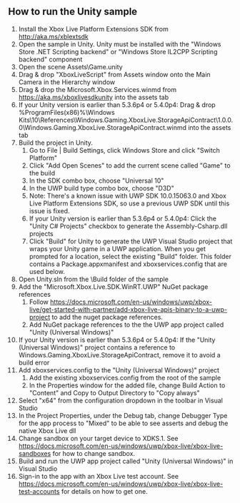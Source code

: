 How to run the Unity sample
---------------------------

1. Install the Xbox Live Platform Extensions SDK from http://aka.ms/xblextsdk
1. Open the sample in Unity. Unity must be installed with the "Windows Store .NET Scripting backend" or "Windows Store IL2CPP Scripting backend" component
1. Open the scene Assets\Game.unity
1. Drag & drop "XboxLiveScript" from Assets window onto the Main Camera in the Hierarchy window
1. Drag & drop the Microsoft.Xbox.Services.winmd from https://aka.ms/xboxlivesdkunity into the assets tab
1. If your Unity version is earlier than 5.3.6p4 or 5.4.0p4:
   Drag & drop %ProgramFiles(x86)%\Windows Kits\10\References\Windows.Gaming.XboxLive.StorageApiContract\1.0.0.0\Windows.Gaming.XboxLive.StorageApiContract.winmd into the assets tab
1. Build the project in Unity.
	1. Go to File | Build Settings, click Windows Store and click "Switch Platform"
	1. Click "Add Open Scenes" to add the current scene called "Game" to the build
	1. In the SDK combo box, choose "Universal 10" 
	1. In the UWP build type combo box, choose "D3D"
    1. Note: There's a known issue with UWP SDK 10.0.15063.0 and Xbox Live Platform Extensions SDK, so use a previous UWP SDK until this issue is fixed.
	1. If your Unity version is earlier than 5.3.6p4 or 5.4.0p4:
           Click the "Unity C\# Projects" checkbox to generate the Assembly-Csharp.dll projects
	1. Click "Build" for Unity to generate the UWP Visual Studio project that wraps your Unity game in a UWP application. 
	   When you get prompted for a location, select the existing "Build" folder.  This folder contains a Package.appxmanifest and xboxservices.config that are used below.
1. Open Unity.sln from the \Build folder of the sample
1. Add the "Microsoft.Xbox.Live.SDK.WinRT.UWP" NuGet package references
	1. Follow https://docs.microsoft.com/en-us/windows/uwp/xbox-live/get-started-with-partner/add-xbox-live-apis-binary-to-a-uwp-project to add the nuget package references.   
	1. Add NuGet package references to the the UWP app project called "Unity (Universal Windows)"
1. If your Unity version is earlier than 5.3.6p4 or 5.4.0p4:
    If the "Unity (Universal Windows)" project contains a reference to Windows.Gaming.XboxLive.StorageApiContract, remove it to avoid a build error
1. Add xboxservices.config to the "Unity (Universal Windows)" project
	1. Add the existing xboxservices.config from the root of the sample
	1. In the Properties window for the added file, change Build Action to "Content" and Copy to Output Directory to "Copy always"
1. Select "x64" from the configuration dropdown in the toolbar in Visual Studio
1. In the Project Properties, under the Debug tab, change Debugger Type for the app process to "Mixed" to be able to see asserts and debug the native Xbox Live dll
1. Change sandbox on your target device to XDKS.1.  See https://docs.microsoft.com/en-us/windows/uwp/xbox-live/xbox-live-sandboxes for how to change sandbox.
1. Build and run the UWP app project called "Unity (Universal Windows)" in Visual Studio
1. Sign-in to the app with an Xbox Live test account.  See https://docs.microsoft.com/en-us/windows/uwp/xbox-live/xbox-live-test-accounts for details on how to get one.

